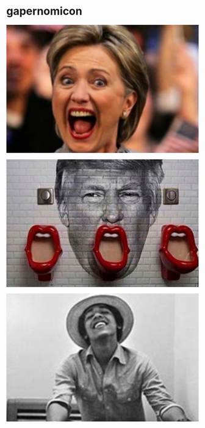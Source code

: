 
gapernomicon
============
![](https://github.com/nondejus/gapernomicon/blob/main/ArtBoard%20Image%20(39).jpg) 

![](https://github.com/nondejus/gapernomicon/blob/main/ArtBoard%20Image%20(42).jpg) 

![](https://github.com/nondejus/gapernomicon/blob/main/ArtBoard%20Image%20(43).jpg) 

